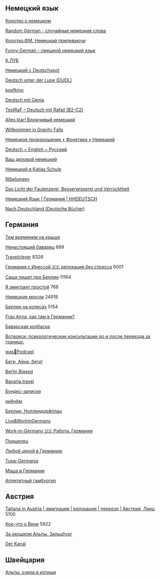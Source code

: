 ## Немецкий язык

[Коротко о немецком](https://t.me/korotko_de)

[Random German - случайные немецкиe слова](https://t.me/RandomGerman)

[Коротко.ФМ. Немецкий припеваючи](https://t.me/KorotkoFM)

[Funny German - смешной немецкий язык](https://t.me/FunnyGerman)

[К.ЛУБ](https://t.me/korotko_club)

[Немецкий с Deutschspot](https://t.me/deutschspot)

[Deutsch unter der Lupe (DUDL)](https://t.me/deutsch_dudl)

[kopfkino](https://t.me/kpfkino)

[Deutsch mit Genia](https://t.me/deutsch_mit_Genia)

[TestRaF – Deutsch mit Rafail (B2-C2)](https://t.me/testrafde)

[Alles klar! Вдумчивый немецкий](https://t.me/alles_klar)

[Willkommen in Gravity Falls](https://t.me/gravity_falls_de)

[Немецкое произношение • Фонетика • Немецкий](https://t.me/phonetikmitarseniy)

[Deutsch ~ English ~ Русский](https://t.me/deu_eng_rus)

[Ваш деловой немецкий](https://t.me/businessger)

[Немецкий в Katjas Schule](https://t.me/C1_Deutsch)

[Nibelungen](https://t.me/schnellde)

[Das Licht der Faulenzerei, Besserwisserei und Verrücktheit](https://t.me/nachtmitmondlicht)

[Немецкий Язык | Германия | HHDEUTSCH](https://t.me/hhdeutsch)

[Nach Deutschland (Deutsche Bücher)](https://t.me/nachdeutschland_ru)



## Германия

[Тем временем на крыше](https://t.me/AufDemDACH)

[Ненастоящий баварец](https://t.me/muenchenleben) 899

[Travelclever](https://t.me/travelclever) 8326

[Германия с Инессой 🇩🇪 релокация без стресса](https://t.me/inessaderus) 6001

[Саша пишет про Берлин](https://t.me/sasha_pishet_pro_berlin) 11164

[Я эмигрант простой](https://t.me/prostushki) 768

[Немецкие мюсли](https://t.me/nemusli) 24918

[Берлин на колесах](https://t.me/velogidberlin) 5154

[Frau Anna, как там в Германии?](https://t.me/fourcups)

[Баварская колбаска](https://t.me/bratwurst_de)

[Вотвояси: психологические консультации до и после переезда за границу.](https://t.me/votvoyasi)

[was📢Podcast](https://t.me/waspodcast)

[Беги, Айна, беги!](https://t.me/ainarun)

[Berlin Biased](https://t.me/berlinblues)

[Bavaria.travel](https://t.me/bavariatravel)

[Бундес-записки](https://t.me/danke_bitte)

[ниАчём](https://t.me/nia4emhlam)

[Берлин. Ноллендорфплац](https://t.me/berlinnollendorfplatz)

[Live&WorkInGermany](https://t.me/LiveAndWorkInGermany)

[Work-in-Germany 🇩🇪 Работа. Германия](https://t.me/germanworks)

[Пришелец](https://t.me/rusdeutschland)

[Любой ценой в Германию](https://t.me/nurnochtum)

[Tupa-Germania](https://t.me/tupagermania)

[Маша в Германии](https://t.me/maria_germany)

[Аппетитный гамбургер](https://t.me/apphamburger)

## Австрия

[Tatiana in Austria | эмиграция | релокация | переезд | Австрия, Линц](https://t.me/tatiana_in_austria) 5100

[Кое-что о Вене](https://t.me/viennastories) 5922

[За окошком Альпы. Зальцбург](https://t.me/SalzburgUni)

[Der Kanal](https://t.me/austriakanal)

## Швейцария

[Альпы, озера и котищи](https://t.me/alps_lakes_cats)
